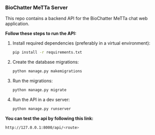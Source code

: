 ### BioChatter MeTTa Server

This repo contains a backend API for the BioChatter MeTTa chat web application.

**Follow these steps to run the API:**
1. Install required dependencies (preferably in a virtual environment):
    ```bash
    pip install -r requirements.txt
    ```
2. Create the database migrations:
    ```bash
    python manage.py makemigrations
    ```
3. Run the migrations:
    ```bash
    python manage.py migrate
    ```
4. Run the API in a dev server:
    ```bash
    python manage.py runserver
    ```
**You can test the api by following this link:**
```bash
http://127.0.0.1:8000/api/<route>
```